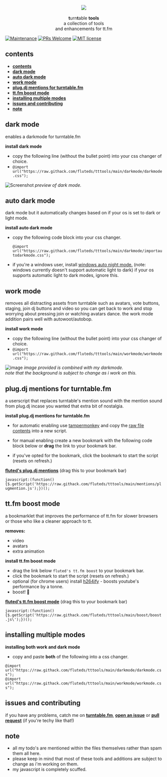 <p align="center">
  <img src="https://s3.amazonaws.com/assets.turntable.fm/images/index/logo.png"/>
  <br>
  <br><b>t</b>urn<b>t</b>able <b>tools</b>
  <br>a collection of tools
  <br> and enhancements for tt.fm</br>
</p>

[![Maintenance](https://img.shields.io/badge/Maintained%3F-yes-green.svg)](https://GitHub.com/fluteds/tttools/graphs/commit-activity) [![PRs Welcome](https://img.shields.io/badge/PRs-welcome-brightgreen.svg?style=flat-square)](http://makeapullrequest.com) [![MIT license](https://img.shields.io/badge/License-MIT-blue.svg)](https://lbesson.mit-license.org/)

## **contents**

- [**contents**](#contents)
- [**dark mode**](#dark-mode)
- [**auto dark mode**](#auto-dark-mode)
- [**work mode**](#work-mode)
- [**plug.dj mentions for turntable.fm**](#plugdj-mentions-for-turntablefm)
- [**tt.fm boost mode**](#ttfm-boost-mode)
- [**installing multiple modes**](#installing-multiple-modes)
- [**issues and contributing**](#issues-and-contributing)
- [**note**](#note)

## **dark mode**

enables a darkmode for turntable.fm

**install dark mode**

- copy the following line (without the bullet point) into your css changer of choice.
- `@import url("https://raw.githack.com/fluteds/tttools/main/darkmode/darkmode.css");`

![Screenshot](https://user-images.githubusercontent.com/34608301/111393018-b6d8ea80-86af-11eb-87b3-b366abec39b2.png)
_preview of dark mode._

## **auto dark mode**

dark mode but it automatically changes based on if your os is set to dark or light mode.

**install auto dark mode**

- copy the following code block into your css changer.
  
  `@import url("https://raw.githack.com/fluteds/tttools/main/darkmode/importautodarkmode.css");`

- if you're a windows user, install [windows auto night mode.](https://github.com/Armin2208/Windows-Auto-Night-Mode/releases/tag/3.0) (note: windows currently doesn't support automatic light to dark) if your os supports automatic light to dark modes, ignore this.

## **work mode**

removes all distracting assets from turntable such as avatars, vote buttons, staging, join dj buttons and video so you can get back to work and stop worrying about pressing join or watching avatars dance. the work mode addition pairs well with autowoot/autobop.

**install work mode**

- copy the following line (without the bullet point) into your css changer of choice.
- `@import url("https://raw.githack.com/fluteds/tttools/main/workmode/workmode.css");`

![image](https://user-images.githubusercontent.com/34608301/111544915-24971c00-876d-11eb-862d-f437337318f6.png)
_image provided is combined with my darkmode._
<br> _note that the background is subject to change as i work on this._

## **plug.dj mentions for turntable.fm**

a userscript that replaces turntable's mention sound with the mention sound from plug.dj incase you wanted that extra bit of nostalgia.

**install plug.dj mentions for turntable.fm**

- for automatic enabling use [tampermonkey](https://chrome.google.com/webstore/detail/tampermonkey/dhdgffkkebhmkfjojejmpbldmpobfkfo) and copy the [raw file contents](https://raw.githubusercontent.com/fluteds/tttools/main/mentions/plugmention.js) into a new script.

- for manual enabling create a new bookmark with the following code block below or **drag** the link to your bookmark bar.
- if you've opted for the bookmark, click the bookmark to start the script (resets on refresh.)
  
<a name="Fluted's Plug.dj Mentions" title="Fluted's Plug.dj Mentions" href="javascript:(function(){$('body').append('<script src=\'https://raw.githack.com/fluteds/tttools/main/mentions/plugmention.js\'></script>');})();">**fluted's plug.dj mentions**</a> (drag this to your bookmark bar)

`javascript:(function(){$.getScript('https://raw.githack.com/fluteds/tttools/main/mentions/plugmention.js');})();`

## **tt.fm boost mode**

a bookmarklet that improves the performance of tt.fm for slower browsers or those who like a cleaner approach to tt.

**removes:**
- video
- avatars
- extra animation

**install tt.fm boost mode**

- drag the link below `fluted's tt.fm boost` to your bookmark bar.
- click the bookmark to start the script (resets on refresh.)
- optional (for chrome users) install [h264ify](https://chrome.google.com/webstore/detail/h264ify/aleakchihdccplidncghkekgioiakgal) - boosts youtube's performance by a tonne.
- boost! 🚀

<a name="Fluted's tt.fm Boost Mode" title="Fluted's tt.fm Boost Mode" href="javascript:(function(){$('body').append('<script src=\'https://raw.githack.com/fluteds/tttools/main/boost/boost.js\'></script>');})();">**fluted's tt.fm boost mode**</a> (drag this to your bookmark bar)

`javascript:(function(){$.getScript('https://raw.githack.com/fluteds/tttools/main/boost/boost.js\');})();`

## **installing multiple modes**

**installing both work and dark mode**

- copy and paste **both** of the following into a css changer.

`@import url("https://raw.githack.com/fluteds/tttools/main/darkmode/darkmode.css");`
<br>
`@import url("https://raw.githack.com/fluteds/tttools/main/workmode/workmode.css");`

## **issues and contributing**

if you have any problems, catch me on [**turntable.fm**](https://ttstats.pinnacleofdestruction.net/user/6048fa3647b5e3001a8f7869), [**open an issue**](https://github.com/fluteds/tttools/issues?q=is%3Aissue+is%3Aopen+sort%3Aupdated-desc) or [**pull request**](http://makeapullrequest.com) (if you're techy like that!)

## **note**

- all my todo's are mentioned within the files themselves rather than spam them all here.
- please keep in mind that most of these tools and additions are subject to change as i'm working on them.
- my javascript is completely scuffed.

